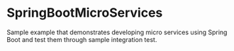 # SpringBootMicroServices

Sample example that demonstrates developing micro services using Spring Boot and test them  through sample integration test.
